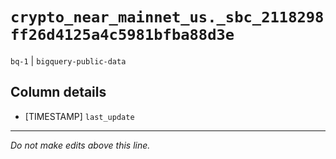 # `crypto_near_mainnet_us._sbc_2118298ff26d4125a4c5981bfba88d3e`
`bq-1` | `bigquery-public-data`

## Column details
* [TIMESTAMP] `last_update`

-------------------------------------------------------------------------------
*Do not make edits above this line.*
